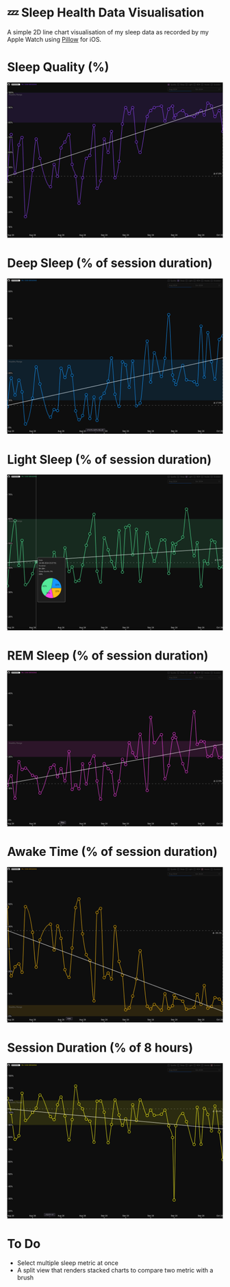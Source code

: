 # :zzz: Sleep Health Data Visualisation

A simple 2D line chart visualisation of my sleep data as recorded by my Apple Watch using [Pillow](https://pillow.app/) for iOS.

# Sleep Quality (%)
![quality.png](docs/images/quality.png)

# Deep Sleep (% of session duration)
![deep.png](docs/images/deep.png)

# Light Sleep (% of session duration)
![light.png](docs/images/light.png)

# REM Sleep (% of session duration)
![rem.png](docs/images/rem.png)

# Awake Time (% of session duration)
![awake.png](docs/images/awake.png)

# Session Duration (% of 8 hours)
![duration.png](docs/images/duration.png)

# To Do

- Select multiple sleep metric at once
- A split view that renders stacked charts to compare two metric with a brush
